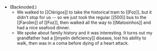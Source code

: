 - (Backnoded.)
  - We walked to [[Clérigos]] to take the historical tram to [[Foz]], but it didn't stop for us -- so we just took the regular [[500]] bus to the [[Farolim]] of [[Foz]], then walked all the way to [[Matosinhos]] and had a nice seafood dinner.
  - We spoke about family history and it was interesting. It turns out my grandfather had a [[myelin deficiency]] disease, lost his ability to walk, then was in a coma before dying of a heart attack.
